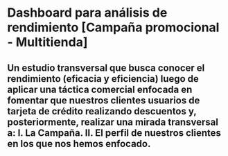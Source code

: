 # Dashboard para análisis de rendimiento [Campaña promocional - Multitienda]
## Un estudio transversal que busca conocer el rendimiento (eficacia y eficiencia) luego de aplicar una táctica comercial enfocada en fomentar que nuestros clientes usuarios de tarjeta de crédito realizando descuentos y, posteriormente, realizar una mirada transversal a: I. La Campaña. II. El perfil de nuestros clientes en los que nos hemos enfocado.

